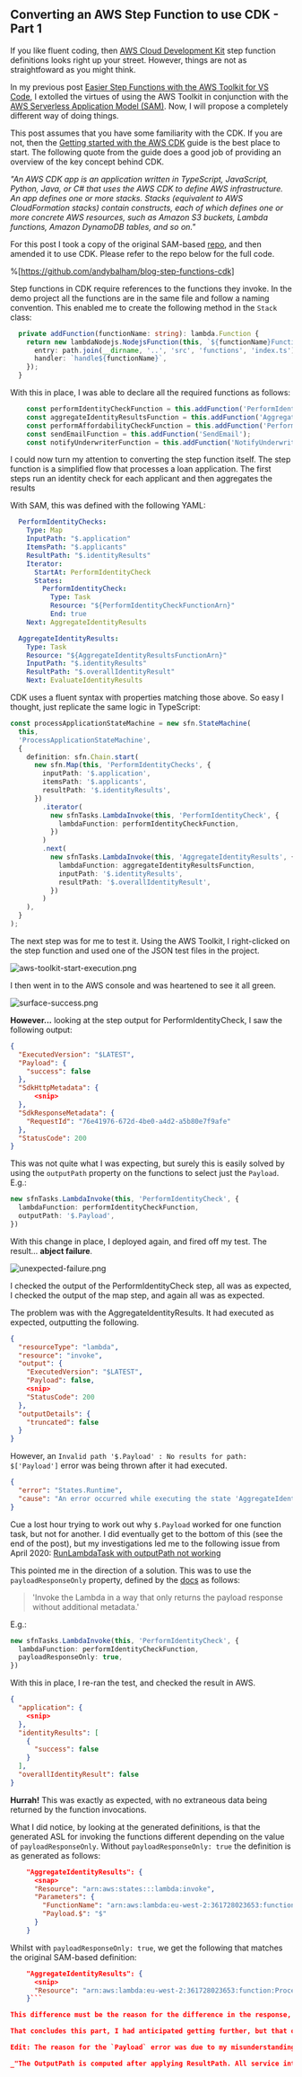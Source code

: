 ## Converting an AWS Step Function to use CDK - Part 1

If you like fluent coding, then [AWS Cloud Development Kit](https://aws.amazon.com/cdk/) step function definitions looks right up your street. However, things are not as straightfoward as you might think.

In my previous post [Easier Step Functions with the AWS Toolkit for VS Code](https://www.10printiamcool.com/easier-step-functions-with-the-aws-toolkit-for-vs-code), I extolled the virtues of using the AWS Toolkit in conjunction with the [AWS Serverless Application Model (SAM)](https://aws.amazon.com/serverless/sam/). Now, I will propose a completely different way of doing things.

This post assumes that you have some familiarity with the CDK. If you are not, then the [Getting started with the AWS CDK](https://docs.aws.amazon.com/cdk/latest/guide/getting_started.html) guide is the best place to start. The following quote from the guide does a good job of providing an overview of the key concept behind CDK.

_"An AWS CDK app is an application written in TypeScript, JavaScript, Python, Java, or C# that uses the AWS CDK to define AWS infrastructure. An app defines one or more stacks. Stacks (equivalent to AWS CloudFormation stacks) contain constructs, each of which defines one or more concrete AWS resources, such as Amazon S3 buckets, Lambda functions, Amazon DynamoDB tables, and so on."_

For this post I took a copy of the original SAM-based [repo](https://github.com/andybalham/blog-step-functions-aws-toolkit), and then amended it to use CDK. Please refer to the repo below for the full code.

%[https://github.com/andybalham/blog-step-functions-cdk]

Step functions in CDK require references to the functions they invoke. In the demo project all the functions are in the same file and follow a naming convention. This enabled me to create the following method in the `Stack` class:

```TypeScript
  private addFunction(functionName: string): lambda.Function {
    return new lambdaNodejs.NodejsFunction(this, `${functionName}Function`, {
      entry: path.join(__dirname, '..', 'src', 'functions', 'index.ts'),
      handler: `handle${functionName}`,
    });
  }
```
With this in place, I was able to declare all the required functions as follows:

```TypeScript
    const performIdentityCheckFunction = this.addFunction('PerformIdentityCheck');
    const aggregateIdentityResultsFunction = this.addFunction('AggregateIdentityResults');
    const performAffordabilityCheckFunction = this.addFunction('PerformAffordabilityCheck');
    const sendEmailFunction = this.addFunction('SendEmail');
    const notifyUnderwriterFunction = this.addFunction('NotifyUnderwriter');
```
I could now turn my attention to converting the step function itself. The step function is a simplified flow that processes a loan application. The first steps run an identity check for each applicant and then aggregates the results

With SAM, this was defined with the following YAML:

```YAML
  PerformIdentityChecks:
    Type: Map
    InputPath: "$.application"
    ItemsPath: "$.applicants"
    ResultPath: "$.identityResults"
    Iterator:
      StartAt: PerformIdentityCheck
      States:
        PerformIdentityCheck:
          Type: Task
          Resource: "${PerformIdentityCheckFunctionArn}"
          End: true
    Next: AggregateIdentityResults

  AggregateIdentityResults:
    Type: Task
    Resource: "${AggregateIdentityResultsFunctionArn}"
    InputPath: "$.identityResults"
    ResultPath: "$.overallIdentityResult"
    Next: EvaluateIdentityResults
```
CDK uses a fluent syntax with properties matching those above. So easy I thought, just replicate the same logic in TypeScript:

```TypeScript
const processApplicationStateMachine = new sfn.StateMachine(
  this,
  'ProcessApplicationStateMachine',
  {
    definition: sfn.Chain.start(
      new sfn.Map(this, 'PerformIdentityChecks', {
        inputPath: '$.application',
        itemsPath: '$.applicants',
        resultPath: '$.identityResults',
      })
        .iterator(
          new sfnTasks.LambdaInvoke(this, 'PerformIdentityCheck', {
            lambdaFunction: performIdentityCheckFunction,
          })
        )
        .next(
          new sfnTasks.LambdaInvoke(this, 'AggregateIdentityResults', {
            lambdaFunction: aggregateIdentityResultsFunction,
            inputPath: '$.identityResults',
            resultPath: '$.overallIdentityResult',
          })
        )
    ),
  }
);
```
The next step was for me to test it. Using the AWS Toolkit, I right-clicked on the step function and used one of the JSON test files in the project.

![aws-toolkit-start-execution.png](https://cdn.hashnode.com/res/hashnode/image/upload/v1618509121534/CeFP_bjlD.png)

I then went in to the AWS console and was heartened to see it all green.

![surface-success.png](https://cdn.hashnode.com/res/hashnode/image/upload/v1618509506727/54o5nY3tz.png)

__However...__ looking at the step output for PerformIdentityCheck, I saw the following output:

```JSON
{
  "ExecutedVersion": "$LATEST",
  "Payload": {
    "success": false
  },
  "SdkHttpMetadata": {
      <snip>
  },
  "SdkResponseMetadata": {
    "RequestId": "76e41976-672d-4be0-a4d2-a5b80e7f9afe"
  },
  "StatusCode": 200
}
```
This was not quite what I was expecting, but surely this is easily solved by using the `outputPath` property on the functions to select just the `Payload`. E.g.:

```TypeScript
new sfnTasks.LambdaInvoke(this, 'PerformIdentityCheck', {
  lambdaFunction: performIdentityCheckFunction,
  outputPath: '$.Payload',
})
```
With this change in place, I deployed again, and fired off my test. The result... __abject failure__.

![unexpected-failure.png](https://cdn.hashnode.com/res/hashnode/image/upload/v1618510384828/UaIm_L3wFR.png)

I checked the output of the PerformIdentityCheck step, all was as expected, I checked the output of the map step, and again all was as expected. 

The problem was with the AggregateIdentityResults. It had executed as expected, outputting the following.

```JSON
{
  "resourceType": "lambda",
  "resource": "invoke",
  "output": {
    "ExecutedVersion": "$LATEST",
    "Payload": false,
    <snip>
    "StatusCode": 200
  },
  "outputDetails": {
    "truncated": false
  }
}
```
However, an `Invalid path '$.Payload' : No results for path: $['Payload']` error was being thrown after it had executed.

```JSON
{
  "error": "States.Runtime",
  "cause": "An error occurred while executing the state 'AggregateIdentityResults' (entered at the event id #13). Invalid path '$.Payload' : No results for path: $['Payload']"
}
```
Cue a lost hour trying to work out why `$.Payload` worked for one function task, but not for another. I did eventually get to the bottom of this (see the end of the post), but my investigations led me to the following issue from April 2020: [RunLambdaTask with outputPath not working](https://github.com/aws/aws-cdk/issues/7709) 

This pointed me in the direction of a solution. This was to use the `payloadResponseOnly` property, defined by the [docs](https://docs.aws.amazon.com/cdk/api/latest/docs/@aws-cdk_aws-stepfunctions-tasks.LambdaInvokeProps.html) as follows:
> 'Invoke the Lambda in a way that only returns the payload response without additional metadata.'

E.g.:

```TypeScript
new sfnTasks.LambdaInvoke(this, 'PerformIdentityCheck', {
  lambdaFunction: performIdentityCheckFunction,
  payloadResponseOnly: true,
})
```
With this in place, I re-ran the test, and checked the result in AWS.

```JSON
{
  "application": {
    <snip>
  },
  "identityResults": [
    {
      "success": false
    }
  ],
  "overallIdentityResult": false
}
```
**Hurrah!** This was exactly as expected, with no extraneous data being returned by the function invocations. 

What I did notice, by looking at the generated definitions, is that the generated ASL for invoking the functions different depending on the value of `payloadResponseOnly`. Without `payloadResponseOnly: true` the definition is as generated as follows:

```JSON
    "AggregateIdentityResults": {
      <snap>
      "Resource": "arn:aws:states:::lambda:invoke",
      "Parameters": {
        "FunctionName": "arn:aws:lambda:eu-west-2:361728023653:function:ProcessApplicationStack-AggregateIdentityResultsFu-B7MG7QWC1VLN",
        "Payload.$": "$"
      }
    }
```
Whilst with `payloadResponseOnly: true`, we get the following that matches the original SAM-based definition:

```JSON
    "AggregateIdentityResults": {
      <snip>
      "Resource": "arn:aws:lambda:eu-west-2:361728023653:function:ProcessApplicationStack-AggregateIdentityResultsFu-B7MG7QWC1VLN"
    }```

This difference must be the reason for the difference in the response, but why that should be I don't know. However, I can now get the results I want, so I shall move on.

That concludes this part, I had anticipated getting further, but that outcome is pretty standard for software development. In part 2 I will continue converting the step function to CDK and record the challenges I encounter on the way.

Edit: The reason for the `Payload` error was due to my misunderstanding of how the paths are processed. The key bit I was missing is below:

_"The OutputPath is computed after applying ResultPath. All service integrations return metadata as part of their response. When using ResultPath, it's not possible to merge a subset of the task output to the input."_